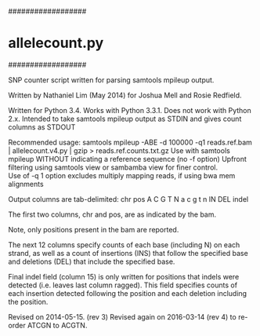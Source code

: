##################
# allelecount.py #
##################

SNP counter script written for parsing samtools mpileup output.

Written by Nathaniel Lim (May 2014) for Joshua Mell and Rosie Redfield.

Written for Python 3.4. Works with Python 3.3.1.  Does not work with Python 2.x.
Intended to take samtools mpileup output as STDIN and gives count columns as STDOUT

Recommended usage: samtools mpileup -ABE -d 100000 -q1 reads.ref.bam | allelecount.v4.py | gzip > reads.ref.counts.txt.gz
Use with samtools mpileup WITHOUT indicating a reference sequence (no -f option)
Upfront filtering using samtools view or sambamba view for finer control.  
Use of -q 1 option excludes multiply mapping reads, if using bwa mem alignments


Output columns are tab-delimited: 
chr pos A C G T N a c g t n IN DEL indel

The first two columns, chr and pos, are as indicated by the bam. 

Note, only positions present in the bam are reported.

The next 12 columns specify counts of each base (including N) on each strand, as well as a count of insertions (INS) that follow the specified base and deletions (DEL) that include the specified base.

Final indel field (column 15) is only written for positions that indels were detected (i.e. leaves last column ragged). This field specifies counts of each insertion detected following the position and each deletion including the position.

Revised on 2014-05-15. (rev 3)
Revised again on 2016-03-14 (rev 4) to re-order ATCGN to ACGTN.
